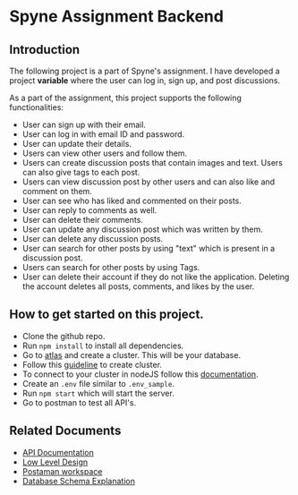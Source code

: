 # Spyne Assignment Backend

## Introduction

The following project is a part of Spyne's assignment. I have developed a project **variable** where the user can log in, sign up, and post discussions.

As a part of the assignment, this project supports the following functionalities:

* User can sign up with their email.
* User can log in with email ID and password.
* User can update their details.
* Users can view other users and follow them.
* Users can create discussion posts that contain images and text. Users can also give tags to each post.
* Users can view discussion post by other users and can also like and comment on them.
* User can see who has liked and commented on their posts.
* User can reply to comments as well.
* User can delete their comments.
* User can update any discussion post which was written by them.
* User can delete any discussion posts.
* User can search for other posts by using "text" which is present in a discussion post.
* Users can search for other posts by using Tags.
* User can delete their account if they do not like the application. Deleting the account deletes all posts, comments, and likes by the user.

## How to get started on this project.
* Clone the github repo.
* Run ```npm install``` to install all dependencies.
* Go to [atlas](https://www.mongodb.com/cloud/atlas/register) and create a cluster. This will be your database.
* Follow this [guideline](https://www.mongodb.com/resources/products/fundamentals/mongodb-cluster-setup) to create cluster.
* To connect to your cluster in nodeJS follow this [documentation](https://www.mongodb.com/docs/drivers/node/current/quick-start/).
* Create an ```.env``` file similar to ```.env_sample```.
* Run ```npm start``` which will start the server.
* Go to postman to test all API's.

## Related Documents
* [API Documentation](https://docs.google.com/document/d/16TmXNqMqiuNNwG_d8q408RiMK7Fq_66ISoZT2zHLrAA/edit)
* [Low Level Design]()
* [Postaman workspace](https://app.getpostman.com/join-team?invite_code=876ddcc98e91cc70464692c0acfdb1ee&target_code=8323c7b749589cd7007dbba70a1963ad)
* [Database Schema Explanation](https://drive.google.com/file/d/1ne6pdzPEPrULewQ3RRthcJOq5ZeAbeKP/view?usp=sharing)